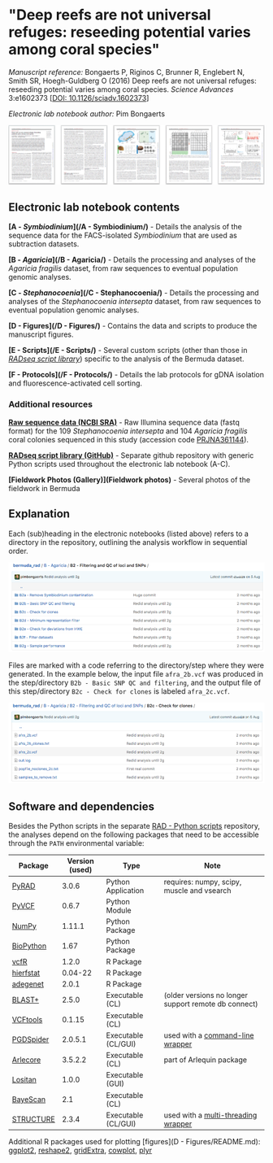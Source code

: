 # "Deep reefs are not universal refuges: reseeding potential varies among coral species"

*Manuscript reference:* Bongaerts P, Riginos C, Brunner R, Englebert N, Smith SR, Hoegh-Guldberg O (2016) Deep reefs are not universal refuges: reseeding potential varies among coral species. *Science Advances* 3:e1602373 [[DOI: 10.1126/sciadv.1602373](http://advances.sciencemag.org/content/3/2/e1602373)]

*Electronic lab notebook author:* Pim Bongaerts

[![Manuscript](screenshot3.png)](http://advances.sciencemag.org/content/3/2/e1602373)

## Electronic lab notebook contents

**[A - *Symbiodinium*](/A - Symbiodinium/)** - 
Details the analysis of the sequence data for the FACS-isolated *Symbiodinium* that are used as subtraction datasets.

**[B - *Agaricia*](/B - Agaricia/)** - 
Details the processing and analyses of the *Agaricia fragilis* dataset, from raw sequences to eventual population genomic analyses.

**[C - *Stephanocoenia*](/C - Stephanocoenia/)** - 
Details the processing and analyses of the *Stephanocoenia intersepta* dataset, from raw sequences to eventual population genomic analyses.

**[D - Figures](/D - Figures/)** - 
Contains the data and scripts to produce the manuscript figures.

**[E - Scripts](/E - Scripts/)** - 
Several custom scripts (other than those in *[RADseq script library](https://github.com/pimbongaerts/radseq)*) specific to the analysis of the Bermuda dataset.

**[F - Protocols](/F - Protocols/)** - 
Details the lab protocols for gDNA isolation and fluorescence-activated cell sorting.

### Additional resources

**[Raw sequence data (NCBI SRA)](https://www.ncbi.nlm.nih.gov/bioproject/361144)** - Raw Illumina sequence data (fastq format) for the 109 *Stephanocoenia intersepta* and 104 *Agaricia fragilis* coral colonies sequenced in this study (accession code [PRJNA361144](https://www.ncbi.nlm.nih.gov/bioproject/361144)).

**[RADseq script library (GitHub)](https://github.com/pimbongaerts/radseq)** - Separate github repository with generic Python scripts used throughout the electronic lab notebook (A-C).

**[Fieldwork Photos (Gallery)](Fieldwork photos)** - Several photos of the fieldwork in Bermuda

## Explanation
Each (sub)heading in the electronic notebooks (listed above) refers to a directory in the repository, outlining the analysis workflow in sequential order.

![Screenshot](screenshot1.png)

Files are marked with a code referring to the directory/step where they were generated. In the example below, the input file `afra_2b.vcf` was produced in the step/directory `B2b - Basic SNP QC and filtering`, and the output file of this step/directory `B2c - Check for clones` is labeled `afra_2c.vcf`.

![Screenshot](screenshot2.png)

## Software and dependencies
Besides the Python scripts in the separate [RAD - Python scripts](https://github.com/pimbongaerts/radseq) repository, the analyses depend on the following packages that need to be accessible through the `PATH` environmental variable:

|Package|Version (used)|Type|Note|
|---|---|---|---|
|[PyRAD](https://github.com/dereneaton/pyrad)|3.0.6|Python Application|requires: numpy, scipy, muscle and vsearch|
|[PyVCF](https://github.com/jamescasbon/PyVCF)|0.6.7|Python Module||
|[NumPy](http://www.numpy.org/)|1.11.1|Python Package||
|[BioPython](http://biopython.org/)|1.67|Python Package||
|[vcfR](https://CRAN.R-project.org/package=vcfR)|1.2.0|R Package||
|[hierfstat](https://cran.r-project.org/package=hierfstat)|0.04-22|R Package||
|[adegenet](https://cran.r-project.org/package=adegenet)|2.0.1|R Package||
|[BLAST+](https://blast.ncbi.nlm.nih.gov/Blast.cgi?PAGE_TYPE=BlastDocs&DOC_TYPE=Download)|2.5.0|Executable (CL)|(older versions no longer support remote db connect)|
|[VCFtools](https://vcftools.github.io/)|0.1.15|Executable (CL)||
|[PGDSpider](http://www.cmpg.unibe.ch/software/PGDSpider/)|2.0.5.1|Executable (CL/GUI)|used with a [command-line wrapper](https://github.com/pimbongaerts/radseq/blob/master/vcf_spider.py)|
|[Arlecore](http://cmpg.unibe.ch/software/arlequin35/)|3.5.2.2|Executable (CL)|part of Arlequin package|
|[Lositan](http://popgen.net/soft/lositan/)|1.0.0|Executable (GUI)||
|[BayeScan](http://cmpg.unibe.ch/software/BayeScan/)|2.1|Executable (CL)||
|[STRUCTURE](http://pritchardlab.stanford.edu/structure.html)|2.3.4|Executable (CL/GUI)|used with a [multi-threading wrapper](https://github.com/pimbongaerts/radseq/blob/master/structure_mp.py)|

Additional R packages used for plotting [figures](D - Figures/README.md): [ggplot2](https://cran.r-project.org/package=ggplot2), [reshape2](https://cran.r-project.org/package=reshape2), [gridExtra](https://cran.r-project.org/package=gridExtra), [cowplot](https://cran.r-project.org/package=cowplot), [plyr](https://cran.r-project.org/package=plyr)